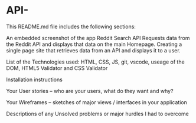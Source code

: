 # API-
This README.md file includes the following sections:

An embedded screenshot of the app
 Reddit Search API
 Requests data from the Reddit API and displays that data on the main Homepage.
 Creating a single page site that retrieves data from an API and displays it to a user.

 List of the Technologies used:
HTML, CSS, JS, git, vscode, useage of the DOM, HTML5 Validator and CSS Validator

 Installation instructions


 Your User stories – who are your users, what do they want and why?

 Your Wireframes – sketches of major views / interfaces in your application

 Descriptions of any Unsolved problems or major hurdles I had to overcome


